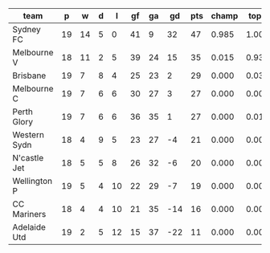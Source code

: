 |     team     | p  | w  | d | l  | gf | ga | gd  | pts | champ | top2  | top3  | top4  |  5-7  | bot4  | bot3  | bot2  |
|--------------|----|----|---|----|----|----|-----|-----|-------|-------|-------|-------|-------|-------|-------|-------|
| Sydney FC    | 19 | 14 | 5 |  0 | 41 |  9 |  32 |  47 | 0.985 | 1.000 | 1.000 | 1.000 | 0.000 | 0.000 | 0.000 | 0.000|
| Melbourne V  | 18 | 11 | 2 |  5 | 39 | 24 |  15 |  35 | 0.015 | 0.937 | 0.991 | 0.999 | 0.001 | 0.000 | 0.000 | 0.000|
| Brisbane     | 19 |  7 | 8 |  4 | 25 | 23 |   2 |  29 | 0.000 | 0.039 | 0.511 | 0.778 | 0.220 | 0.017 | 0.002 | 0.000|
| Melbourne C  | 19 |  7 | 6 |  6 | 30 | 27 |   3 |  27 | 0.000 | 0.007 | 0.175 | 0.475 | 0.509 | 0.082 | 0.016 | 0.001|
| Perth Glory  | 19 |  7 | 6 |  6 | 36 | 35 |   1 |  27 | 0.000 | 0.017 | 0.275 | 0.551 | 0.441 | 0.054 | 0.008 | 0.000|
| Western Sydn | 18 |  4 | 9 |  5 | 23 | 27 |  -4 |  21 | 0.000 | 0.001 | 0.033 | 0.137 | 0.731 | 0.361 | 0.132 | 0.031|
| N'castle Jet | 18 |  5 | 5 |  8 | 26 | 32 |  -6 |  20 | 0.000 | 0.000 | 0.013 | 0.050 | 0.659 | 0.634 | 0.291 | 0.099|
| Wellington P | 19 |  5 | 4 | 10 | 22 | 29 |  -7 |  19 | 0.000 | 0.000 | 0.002 | 0.010 | 0.313 | 0.885 | 0.677 | 0.243|
| CC Mariners  | 18 |  4 | 4 | 10 | 21 | 35 | -14 |  16 | 0.000 | 0.000 | 0.000 | 0.001 | 0.123 | 0.967 | 0.876 | 0.645|
| Adelaide Utd | 19 |  2 | 5 | 12 | 15 | 37 | -22 |  11 | 0.000 | 0.000 | 0.000 | 0.000 | 0.003 | 0.999 | 0.997 | 0.980|
